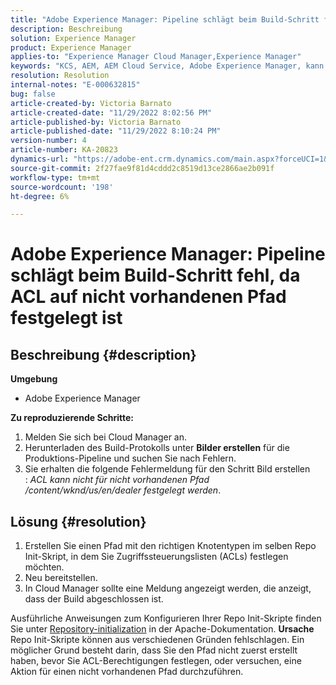 ```yaml
---
title: "Adobe Experience Manager: Pipeline schlägt beim Build-Schritt fehl, da ACL auf nicht vorhandenen Pfad festgelegt ist."
description: Beschreibung
solution: Experience Manager
product: Experience Manager
applies-to: "Experience Manager Cloud Manager,Experience Manager"
keywords: "KCS, AEM, AEM Cloud Service, Adobe Experience Manager, kann keine acl für nicht vorhandenen Pfad festlegen."
resolution: Resolution
internal-notes: "E-000632815"
bug: false
article-created-by: Victoria Barnato
article-created-date: "11/29/2022 8:02:56 PM"
article-published-by: Victoria Barnato
article-published-date: "11/29/2022 8:10:24 PM"
version-number: 4
article-number: KA-20823
dynamics-url: "https://adobe-ent.crm.dynamics.com/main.aspx?forceUCI=1&pagetype=entityrecord&etn=knowledgearticle&id=b3697ccb-2070-ed11-9561-6045bd006a22"
source-git-commit: 2f27fae9f81d4cddd2c8519d13ce2866ae2b091f
workflow-type: tm+mt
source-wordcount: '198'
ht-degree: 6%

---
```


# Adobe Experience Manager: Pipeline schlägt beim Build-Schritt fehl, da ACL auf nicht vorhandenen Pfad festgelegt ist

## Beschreibung {#description}

<b>Umgebung</b>
- Adobe Experience Manager

<b>Zu reproduzierende Schritte:</b>
1. Melden Sie sich bei Cloud Manager an.
2. Herunterladen des Build-Protokolls unter <b>Bilder erstellen</b> für die Produktions-Pipeline und suchen Sie nach Fehlern.
3. Sie erhalten die folgende Fehlermeldung für den Schritt Bild erstellen : *ACL kann nicht für nicht vorhandenen Pfad /content/wknd/us/en/dealer festgelegt werden*.



## Lösung {#resolution}


1. Erstellen Sie einen Pfad mit den richtigen Knotentypen im selben Repo Init-Skript, in dem Sie Zugriffssteuerungslisten (ACLs) festlegen möchten.
2. Neu bereitstellen.
3. In Cloud Manager sollte eine Meldung angezeigt werden, die anzeigt, dass der Build abgeschlossen ist.


Ausführliche Anweisungen zum Konfigurieren Ihrer Repo Init-Skripte finden Sie unter [Repository-initialization](https://sling.apache.org/documentation/bundles/repository-initialization.html) in der Apache-Dokumentation.
<b>Ursache</b>
Repo Init-Skripte können aus verschiedenen Gründen fehlschlagen. Ein möglicher Grund besteht darin, dass Sie den Pfad nicht zuerst erstellt haben, bevor Sie ACL-Berechtigungen festlegen, oder versuchen, eine Aktion für einen nicht vorhandenen Pfad durchzuführen.
